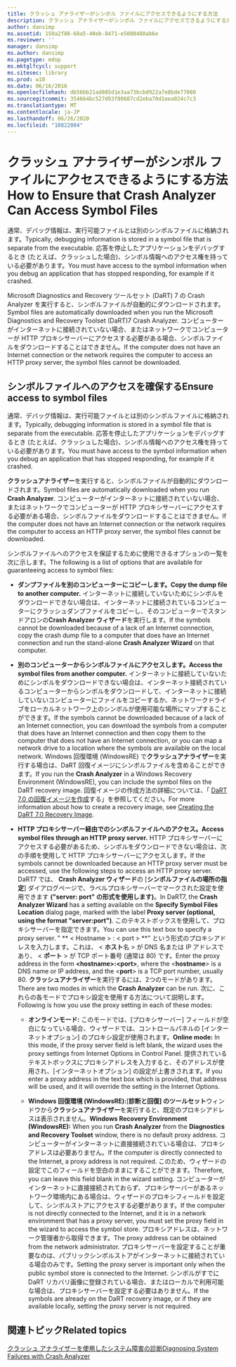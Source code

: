 ```yaml
---
title: クラッシュ アナライザーがシンボル ファイルにアクセスできるようにする方法
description: クラッシュ アナライザーがシンボル ファイルにアクセスできるようにする方法
author: dansimp
ms.assetid: 150a2f88-68a5-40eb-8471-e5008488ab6e
ms.reviewer: ''
manager: dansimp
ms.author: dansimp
ms.pagetype: mdop
ms.mktglfcycl: support
ms.sitesec: library
ms.prod: w10
ms.date: 06/16/2016
ms.openlocfilehash: db56bb21ad885d1e3aa73bcbd922a7e8bde77080
ms.sourcegitcommit: 354664bc527d93f80687cd2eba70d1eea024c7c3
ms.translationtype: MT
ms.contentlocale: ja-JP
ms.lasthandoff: 06/26/2020
ms.locfileid: "10822804"
---
```

# <span data-ttu-id="333f5-103">クラッシュ アナライザーがシンボル ファイルにアクセスできるようにする方法</span><span class="sxs-lookup"><span data-stu-id="333f5-103">How to Ensure that Crash Analyzer Can Access Symbol Files</span></span>


<span data-ttu-id="333f5-104">通常、デバッグ情報は、実行可能ファイルとは別のシンボルファイルに格納されます。</span><span class="sxs-lookup"><span data-stu-id="333f5-104">Typically, debugging information is stored in a symbol file that is separate from the executable.</span></span> <span data-ttu-id="333f5-105">応答を停止したアプリケーションをデバッグするとき (たとえば、クラッシュした場合)、シンボル情報へのアクセス権を持っている必要があります。</span><span class="sxs-lookup"><span data-stu-id="333f5-105">You must have access to the symbol information when you debug an application that has stopped responding, for example if it crashed.</span></span>

<span data-ttu-id="333f5-106">Microsoft Diagnostics and Recovery ツールセット (DaRT) 7 の Crash Analyzer を実行すると、シンボルファイルが自動的にダウンロードされます。</span><span class="sxs-lookup"><span data-stu-id="333f5-106">Symbol files are automatically downloaded when you run the Microsoft Diagnostics and Recovery Toolset (DaRT)7 Crash Analyzer.</span></span> <span data-ttu-id="333f5-107">コンピューターがインターネットに接続されていない場合、またはネットワークでコンピューターが HTTP プロキシサーバーにアクセスする必要がある場合、シンボルファイルをダウンロードすることはできません。</span><span class="sxs-lookup"><span data-stu-id="333f5-107">If the computer does not have an Internet connection or the network requires the computer to access an HTTP proxy server, the symbol files cannot be downloaded.</span></span>

## <span data-ttu-id="333f5-108">シンボルファイルへのアクセスを確保する</span><span class="sxs-lookup"><span data-stu-id="333f5-108">Ensure access to symbol files</span></span>


<span data-ttu-id="333f5-109">通常、デバッグ情報は、実行可能ファイルとは別のシンボルファイルに格納されます。</span><span class="sxs-lookup"><span data-stu-id="333f5-109">Typically, debugging information is stored in a symbol file that is separate from the executable.</span></span> <span data-ttu-id="333f5-110">応答を停止したアプリケーションをデバッグするとき (たとえば、クラッシュした場合)、シンボル情報へのアクセス権を持っている必要があります。</span><span class="sxs-lookup"><span data-stu-id="333f5-110">You must have access to the symbol information when you debug an application that has stopped responding, for example if it crashed.</span></span>

<span data-ttu-id="333f5-111">**クラッシュアナライザー**を実行すると、シンボルファイルが自動的にダウンロードされます。</span><span class="sxs-lookup"><span data-stu-id="333f5-111">Symbol files are automatically downloaded when you run **Crash Analyzer**.</span></span> <span data-ttu-id="333f5-112">コンピューターがインターネットに接続されていない場合、またはネットワークでコンピューターが HTTP プロキシサーバーにアクセスする必要がある場合、シンボルファイルをダウンロードすることはできません。</span><span class="sxs-lookup"><span data-stu-id="333f5-112">If the computer does not have an Internet connection or the network requires the computer to access an HTTP proxy server, the symbol files cannot be downloaded.</span></span>

<span data-ttu-id="333f5-113">シンボルファイルへのアクセスを保証するために使用できるオプションの一覧を次に示します。</span><span class="sxs-lookup"><span data-stu-id="333f5-113">The following is a list of options that are available for guaranteeing access to symbol files:</span></span>

-   **<span data-ttu-id="333f5-114">ダンプファイルを別のコンピューターにコピーします。</span><span class="sxs-lookup"><span data-stu-id="333f5-114">Copy the dump file to another computer.</span></span>** <span data-ttu-id="333f5-115">インターネットに接続していないためにシンボルをダウンロードできない場合は、インターネットに接続されているコンピューターにクラッシュダンプファイルをコピーし、そのコンピューターでスタンドアロンの**Crash Analyzer ウィザード**を実行します。</span><span class="sxs-lookup"><span data-stu-id="333f5-115">If the symbols cannot be downloaded because of a lack of an Internet connection, copy the crash dump file to a computer that does have an Internet connection and run the stand-alone **Crash Analyzer Wizard** on that computer.</span></span>

-   **<span data-ttu-id="333f5-116">別のコンピューターからシンボルファイルにアクセスします。</span><span class="sxs-lookup"><span data-stu-id="333f5-116">Access the symbol files from another computer.</span></span>** <span data-ttu-id="333f5-117">インターネットに接続していないためにシンボルをダウンロードできない場合は、インターネット接続されているコンピューターからシンボルをダウンロードして、インターネットに接続していないコンピューターにファイルをコピーするか、ネットワークドライブをローカルネットワーク上のシンボルが使用可能な場所にマップすることができます。</span><span class="sxs-lookup"><span data-stu-id="333f5-117">If the symbols cannot be downloaded because of a lack of an Internet connection, you can download the symbols from a computer that does have an Internet connection and then copy them to the computer that does not have an Internet connection, or you can map a network drive to a location where the symbols are available on the local network.</span></span> <span data-ttu-id="333f5-118">Windows 回復環境 (WindowsRE) で**クラッシュアナライザー**を実行する場合は、DaRT 回復イメージにシンボルファイルを含めることができます。</span><span class="sxs-lookup"><span data-stu-id="333f5-118">If you run the **Crash Analyzer** in a Windows Recovery Environment (WindowsRE), you can include the symbol files on the DaRT recovery image.</span></span> <span data-ttu-id="333f5-119">回復イメージの作成方法の詳細については、「 [DaRT 7.0 の回復イメージを作成](creating-the-dart-70-recovery-image-dart-7.md)する」を参照してください。</span><span class="sxs-lookup"><span data-stu-id="333f5-119">For more information about how to create a recovery image, see [Creating the DaRT 7.0 Recovery Image](creating-the-dart-70-recovery-image-dart-7.md).</span></span>

-   **<span data-ttu-id="333f5-120">HTTP プロキシサーバー経由でのシンボルファイルへのアクセス。</span><span class="sxs-lookup"><span data-stu-id="333f5-120">Access symbol files through an HTTP proxy server.</span></span>** <span data-ttu-id="333f5-121">HTTP プロキシサーバーにアクセスする必要があるため、シンボルをダウンロードできない場合は、次の手順を使用して HTTP プロキシサーバーにアクセスします。</span><span class="sxs-lookup"><span data-stu-id="333f5-121">If the symbols cannot be downloaded because an HTTP proxy server must be accessed, use the following steps to access an HTTP proxy server.</span></span> <span data-ttu-id="333f5-122">DaRT7 では、 **Crash Analyzer ウィザード**の [**シンボルファイルの場所の指定**] ダイアログページで、ラベルプロキシサーバーでマークされた設定を使用できます **("server: port" の形式を使用します)**。</span><span class="sxs-lookup"><span data-stu-id="333f5-122">In DaRT7, the **Crash Analyzer Wizard** has a setting available on the **Specify Symbol Files Location** dialog page, marked with the label **Proxy server (optional, using the format "server:port")**.</span></span> <span data-ttu-id="333f5-123">このテキストボックスを使用して、プロキシサーバーを指定できます。</span><span class="sxs-lookup"><span data-stu-id="333f5-123">You can use this text box to specify a proxy server.</span></span> <span data-ttu-id="333f5-124">" \*\* &lt; Hostname &gt; : &lt; port &gt; \*\*" という形式のプロキシアドレスを入力します。これは、 &lt; **ホスト**名 &gt; が DNS 名または IP アドレスであり、 &lt; **ポート** &gt; が TCP ポート番号 (通常は 80) です。</span><span class="sxs-lookup"><span data-stu-id="333f5-124">Enter the proxy address in the form **&lt;hostname&gt;:&lt;port&gt;**, where the &lt;**hostname**&gt; is a DNS name or IP address, and the &lt;**port**&gt; is a TCP port number, usually 80.</span></span> <span data-ttu-id="333f5-125">**クラッシュアナライザー**を実行するには、2つのモードがあります。</span><span class="sxs-lookup"><span data-stu-id="333f5-125">There are two modes in which the **Crash Analyzer** can be run.</span></span> <span data-ttu-id="333f5-126">次に、これらの各モードでプロキシ設定を使用する方法について説明します。</span><span class="sxs-lookup"><span data-stu-id="333f5-126">Following is how you use the proxy setting in each of these modes:</span></span>

    -   <span data-ttu-id="333f5-127">**オンラインモード:** このモードでは、[プロキシサーバー] フィールドが空白になっている場合、ウィザードでは、コントロールパネルの [インターネットオプション] のプロキシ設定が使用されます。</span><span class="sxs-lookup"><span data-stu-id="333f5-127">**Online mode:** In this mode, if the proxy server field is left blank, the wizard uses the proxy settings from Internet Options in Control Panel.</span></span> <span data-ttu-id="333f5-128">提供されているテキストボックスにプロキシアドレスを入力すると、そのアドレスが使用され、[インターネットオプション] の設定が上書きされます。</span><span class="sxs-lookup"><span data-stu-id="333f5-128">If you enter a proxy address in the text box which is provided, that address will be used, and it will override the setting in the Internet Options.</span></span>

    -   <span data-ttu-id="333f5-129">**Windows 回復環境 (WindowsRE):**[**診断と回復] のツールセット**ウィンドウから**クラッシュアナライザー**を実行すると、既定のプロキシアドレスは表示されません。</span><span class="sxs-lookup"><span data-stu-id="333f5-129">**Windows Recovery Environment (WindowsRE):** When you run **Crash Analyzer** from the **Diagnostics and Recovery Toolset** window, there is no default proxy address.</span></span> <span data-ttu-id="333f5-130">コンピューターがインターネットに直接接続されている場合は、プロキシアドレスは必要ありません。</span><span class="sxs-lookup"><span data-stu-id="333f5-130">If the computer is directly connected to the Internet, a proxy address is not required.</span></span> <span data-ttu-id="333f5-131">このため、ウィザードの設定でこのフィールドを空白のままにすることができます。</span><span class="sxs-lookup"><span data-stu-id="333f5-131">Therefore, you can leave this field blank in the wizard setting.</span></span> <span data-ttu-id="333f5-132">コンピューターがインターネットに直接接続されておらず、プロキシサーバーがあるネットワーク環境内にある場合は、ウィザードのプロキシフィールドを設定して、シンボルストアにアクセスする必要があります。</span><span class="sxs-lookup"><span data-stu-id="333f5-132">If the computer is not directly connected to the Internet, and it is in a network environment that has a proxy server, you must set the proxy field in the wizard to access the symbol store.</span></span> <span data-ttu-id="333f5-133">プロキシアドレスは、ネットワーク管理者から取得できます。</span><span class="sxs-lookup"><span data-stu-id="333f5-133">The proxy address can be obtained from the network administrator.</span></span> <span data-ttu-id="333f5-134">プロキシサーバーを設定することが重要なのは、パブリックシンボルストアがインターネットに接続されている場合のみです。</span><span class="sxs-lookup"><span data-stu-id="333f5-134">Setting the proxy server is important only when the public symbol store is connected to the Internet.</span></span> <span data-ttu-id="333f5-135">シンボルがすでに DaRT リカバリ画像に登録されている場合、またはローカルで利用可能な場合は、プロキシサーバーを設定する必要はありません。</span><span class="sxs-lookup"><span data-stu-id="333f5-135">If the symbols are already on the DaRT recovery image, or if they are available locally, setting the proxy server is not required.</span></span>

## <span data-ttu-id="333f5-136">関連トピック</span><span class="sxs-lookup"><span data-stu-id="333f5-136">Related topics</span></span>


[<span data-ttu-id="333f5-137">クラッシュ アナライザーを使用したシステム障害の診断</span><span class="sxs-lookup"><span data-stu-id="333f5-137">Diagnosing System Failures with Crash Analyzer</span></span>](diagnosing-system-failures-with-crash-analyzer--dart-7.md)

 

 





